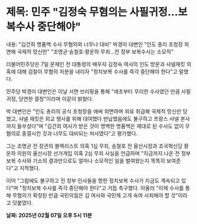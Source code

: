 # **제목: 민주 "김정숙 무혐의는 사필귀정…보복수사 중단해야"**

  내용: "김건희 명품백 수사 무혐의와 너무나 대비"
박경미 대변인 "인도 총리 초청장 외면해 국제적 망신만"
"조명균·송철호·황운하 무죄…전 정부 보복수사는 소모적"

더불어민주당은 7일 문재인 전 대통령의 배우자 김정숙 여사의 인도 방문과 샤넬재킷 의혹에 대해 검찰이 무혐의 처분을 내리자 "정치보복 수사를 즉각 중단해야 한다"고 말했다.

민주당 박경미 대변인은 이날 서면 브리핑을 통해 "애초부터 무리한 수사였던 만큼 사필귀정, 당연한 결정"이라며 이같이 밝혔다. 

박 대변인은 "인도 총리의 공식 초청장을 애써 외면하며 외유 취급해 국제적 망신만 당했고, 샤넬 재킷은 외교 행사를 위해 대여했다 반납했음에도 불구하고 프랑스 샤넬 본사까지 들쑤셨다"며 "김건희 여사가 받은 것이 명백한 명품백은 제대로 된 수사도 없이 무혐의로 종결시킨 것과 너무도 대비되는 처사였다"고 평가했다. 

그는 조명균 전 장관의 블랙리스트 의혹 1심 무죄, 송철호 전 울산시장과 조국혁신당 황운하 의원의 울산시장 선거개입 의혹 2심 무죄 사실을 언급하며 "지금까지 나온 전 정부 보복 수사와 기소의 결과만으로도 얼마나 소모적인 일을 벌여왔는지 똑똑히 보여준다"고 지적했다. 

이어 "그럼에도 불구하고 전 정부 인사들을 향한 정치보복 수사가 지금도 계속되고 있다"며 "정치보복 수사를 즉각 중단해야 한다"고 거듭 촉구했다. 아울러 "이제 수사를 통해 무혐의가 확정된 만큼 국민의힘은 김 여사와 국민께 고개 숙여 사죄해야 할 것"이라고 덧붙였다.

  **날짜: 2025년 02월 07일 오후 5시 11분**